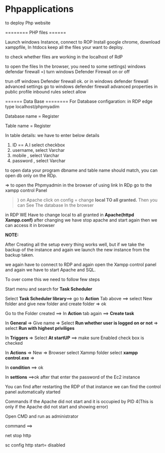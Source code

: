 # Phpapplications
to deploy Php website

======== PHP files ======

Launch windows Instance, connect to ROP Install google chrome, download xamppfile, In htdocs keep all the  files your want to deploy.

to check whether files are working in the localhost of RdP

to open the files In the browser, you need to some settings) windows defendar firewall =) turn windows Defender Firewall on or off

trun off windows Defender firewall 
ok.   or in windows defender firewall advanced settings go to windows defender firewall advanced properties in public profile inbound rules select allow


====== Data Base ========
For Database configaration: in RDP edge type localhost/phpmyadim

Database name = Register

Table name = Register

In table details: we have to enter below details

1. ID == A.I select checkbox
2. username, select Varchar
3. mobile , select Varchar
4. password , select Varchar

to open data your program dbname and table name should match, you can open db only on the RDp.

⇒ to open the Phpmyadmin in the browser of using link In RDp go to the xampp control Panel

>) on Apache click on config = change **local TO all granted.** Then you can See The database In the browser

in RDP WE Have to change local to all granted in **Apache(httpd Xampp.conf)** after changing we have stop apache and start again then we can access it in browser

**NOTE:**

After Creating all the setup every thing works well, but if we take the backup of the instance and again we launch the new instance from the backup taken. 

we again have to connect to RDP and again open the Xampp control panel and again we have to start Apache and SQL.

To over come this we need to follow few steps

Start menu and search for **Task Scheduler**

Select **Task Scheduler library**==> go to **Action** Tab above ==> select New folder and give new folder and create folder => ok

Go to the Folder created ==> In **Action** tab again ==> **Create task** 

In **General** => Give name => Select **Run whether user is logged on or not** => select **Run with highest priviliges**

In **Triggers** => Select **At startUP** ==> make sure Enabled check box is checked

In **Actions** => New => Browser select Xammp folder select **xampp control.exe** =>

In **condition** ==> ok

In **settions** ==>ok after that enter the password of the Ec2 instance

 You can find after restarting the RDP of that instance we can find the control panel automatically started


 Commands if the Apache did not start and it is occupied by PID 4(This is only if the Apache did not start and showing error)

Open CMD and run as administrator

command ==> 

net stop http

sc config http start= disabled

 

 







